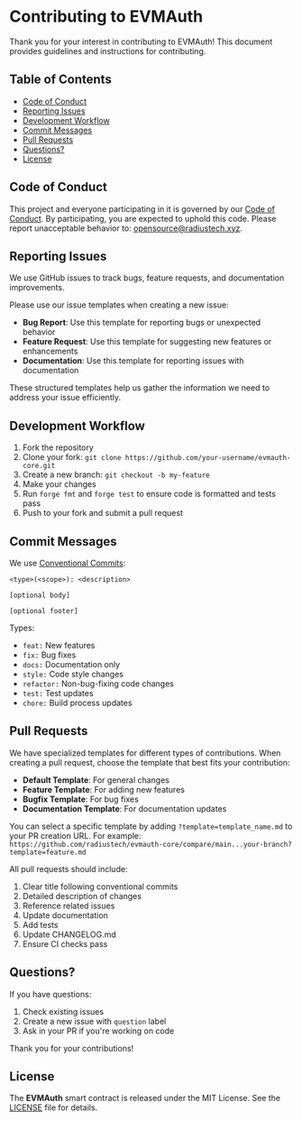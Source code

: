 # Contributing to EVMAuth

Thank you for your interest in contributing to EVMAuth! This document provides guidelines and instructions for contributing.

## Table of Contents

- [Code of Conduct](#code-of-conduct)
- [Reporting Issues](#reporting-issues)
- [Development Workflow](#development-workflow)
- [Commit Messages](#commit-messages)
- [Pull Requests](#pull-requests)
- [Questions?](#questions)
- [License](#license)

## Code of Conduct

This project and everyone participating in it is governed by our [Code of Conduct](CODE_OF_CONDUCT.md). By
participating, you are expected to uphold this code. Please report unacceptable behavior to:
[opensource@radiustech.xyz](mailto:opensource@radiustech.xyz).

## Reporting Issues

We use GitHub issues to track bugs, feature requests, and documentation improvements.

Please use our issue templates when creating a new issue:

- **Bug Report**: Use this template for reporting bugs or unexpected behavior
- **Feature Request**: Use this template for suggesting new features or enhancements
- **Documentation**: Use this template for reporting issues with documentation

These structured templates help us gather the information we need to address your issue efficiently.

## Development Workflow

1. Fork the repository
2. Clone your fork: `git clone https://github.com/your-username/evmauth-core.git`
3. Create a new branch: `git checkout -b my-feature`
4. Make your changes
5. Run `forge fmt` and `forge test` to ensure code is formatted and tests pass
6. Push to your fork and submit a pull request

## Commit Messages

We use [Conventional Commits](https://www.conventionalcommits.org/):

```
<type>(<scope>): <description>

[optional body]

[optional footer]
```

Types:
- `feat:` New features
- `fix:` Bug fixes
- `docs:` Documentation only
- `style:` Code style changes
- `refactor:` Non-bug-fixing code changes
- `test:` Test updates
- `chore:` Build process updates

## Pull Requests

We have specialized templates for different types of contributions. When creating a pull request, choose the template that best fits your contribution:

- **Default Template**: For general changes
- **Feature Template**: For adding new features
- **Bugfix Template**: For bug fixes
- **Documentation Template**: For documentation updates

You can select a specific template by adding `?template=template_name.md` to your PR creation URL. For example:
`https://github.com/radiustech/evmauth-core/compare/main...your-branch?template=feature.md`

All pull requests should include:

1. Clear title following conventional commits
2. Detailed description of changes
3. Reference related issues
4. Update documentation
5. Add tests
6. Update CHANGELOG.md
7. Ensure CI checks pass

## Questions?

If you have questions:

1. Check existing issues
2. Create a new issue with `question` label
3. Ask in your PR if you're working on code

Thank you for your contributions!

[ERC-1155]: https://eips.ethereum.org/EIPS/eip-1155
[ERC-2470]: https://eips.ethereum.org/EIPS/eip-2470

## License

The **EVMAuth** smart contract is released under the MIT License. See the [LICENSE](LICENSE) file for details.

